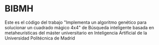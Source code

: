 # BIBMH
Este es el código del trabajo "Implementa un algoritmo genético para solucionar un cuadrado mágico 4x4" de Búsqueda inteligente basada en metaheurísticas del máster universitario en Inteligencia Artificial de la Universidad Politécnica de Madrid

